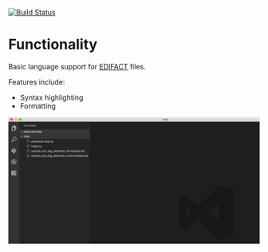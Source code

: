 [![Build Status](https://travis-ci.org/DAXaholic/vscode-edifact.svg)](https://travis-ci.org/DAXaholic/vscode-edifact)

# Functionality

Basic language support for [EDIFACT](https://en.wikipedia.org/wiki/EDIFACT) files.

Features include: 

 * Syntax highlighting
 * Formatting

![Formatting Feature](./img/feature_formatting.gif)

